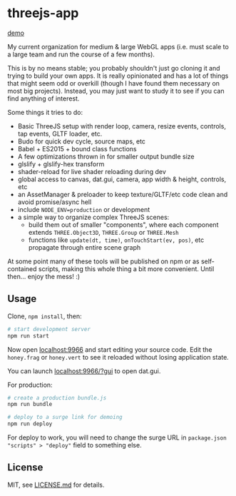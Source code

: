# threejs-app

[demo](http://test-webgl.surge.sh/?gui)

My current organization for medium & large WebGL apps (i.e. must scale to a large team and run the course of a few months).

This is by no means stable; you probably shouldn't just go cloning it and trying to build your own apps. It is really opinionated and has a lot of things that might seem odd or overkill (though I have found them necessary on most big projects). Instead, you may just want to study it to see if you can find anything of interest.

Some things it tries to do:

- Basic ThreeJS setup with render loop, camera, resize events, controls, tap events, GLTF loader, etc.
- Budo for quick dev cycle, source maps, etc
- Babel + ES2015 + bound class functions
- A few optimizations thrown in for smaller output bundle size
- glslify + glslify-hex transform
- shader-reload for live shader reloading during dev
- global access to canvas, dat.gui, camera, app width & height, controls, etc
- an AssetManager & preloader to keep texture/GLTF/etc code clean and avoid promise/async hell
- include `NODE_ENV=production` or development
- a simple way to organize complex ThreeJS scenes:
  - build them out of smaller "components", where each component extends `THREE.Object3D`, `THREE.Group` or `THREE.Mesh`
  - functions like `update(dt, time)`, `onTouchStart(ev, pos)`, etc propagate through entire scene graph

At some point many of these tools will be published on npm or as self-contained scripts, making this whole thing a bit more convenient. Until then... enjoy the mess! :)

## Usage

Clone, `npm install`, then:

```sh
# start development server
npm run start
```

Now open [localhost:9966](http://localhost:9966/) and start editing your source code. Edit the `honey.frag` or `honey.vert` to see it reloaded without losing application state.

You can launch [localhost:9966/?gui](http://localhost:9966/?gui) to open dat.gui.

For production:

```sh
# create a production bundle.js
npm run bundle

# deploy to a surge link for demoing
npm run deploy
```

For deploy to work, you will need to change the surge URL in `package.json` `"scripts" > "deploy"` field to something else.

## License

MIT, see [LICENSE.md](http://github.com/mattdesl/threejs-app/blob/master/LICENSE.md) for details.
